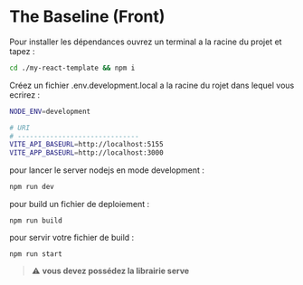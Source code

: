 # The Baseline (Front)

Pour installer les dépendances ouvrez un terminal a la racine du projet et tapez :

```bash
cd ./my-react-template && npm i
```

Créez un fichier .env.development.local a la racine du rojet dans lequel vous ecrirez :

```bash
NODE_ENV=development

# URI
# ------------------------------
VITE_API_BASEURL=http://localhost:5155
VITE_APP_BASEURL=http://localhost:3000
```

pour lancer le server nodejs en mode development :

```bash
npm run dev
```

pour build un fichier de deploiement :

```
npm run build
```

pour servir votre fichier de build :

```
npm run start
```

> ⚠️ **vous devez possédez la librairie serve**
